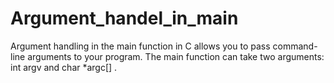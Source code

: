 # Argument_handel_in_main
Argument handling in the main function in C allows you to pass command-line arguments to your program. The main function can take two arguments:  int argv  and  char *argc[] .

